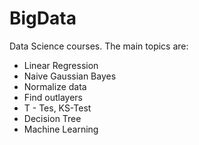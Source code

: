# BigData

Data Science courses.
The main topics are:

- Linear Regression
- Naive Gaussian Bayes
- Normalize data
- Find outlayers
- T - Tes, KS-Test
- Decision Tree 
- Machine Learning
